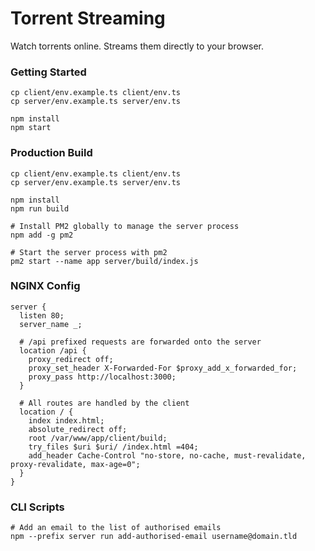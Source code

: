 # Torrent Streaming

Watch torrents online. Streams them directly to your browser.

### Getting Started

```shell
cp client/env.example.ts client/env.ts
cp server/env.example.ts server/env.ts

npm install
npm start
```

### Production Build

```shell
cp client/env.example.ts client/env.ts
cp server/env.example.ts server/env.ts

npm install
npm run build

# Install PM2 globally to manage the server process
npm add -g pm2

# Start the server process with pm2
pm2 start --name app server/build/index.js
```

### NGINX Config

```nginx
server {
  listen 80;
  server_name _;

  # /api prefixed requests are forwarded onto the server
  location /api {
    proxy_redirect off;
    proxy_set_header X-Forwarded-For $proxy_add_x_forwarded_for;
    proxy_pass http://localhost:3000;
  }

  # All routes are handled by the client
  location / {
    index index.html;
    absolute_redirect off;
    root /var/www/app/client/build;
    try_files $uri $uri/ /index.html =404;
    add_header Cache-Control "no-store, no-cache, must-revalidate, proxy-revalidate, max-age=0";
  }
}
```

### CLI Scripts

```shell
# Add an email to the list of authorised emails
npm --prefix server run add-authorised-email username@domain.tld
```
